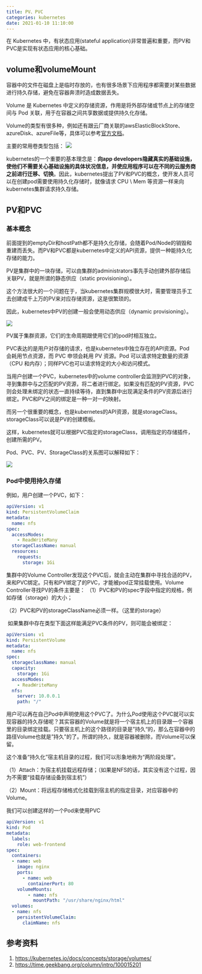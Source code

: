 ```yaml
---
title: PV、PVC
categories: kubernetes
date: 2021-01-10 11:10:00
---
```


在 Kubernetes 中，有状态应用(stateful application)非常普遍和重要，而PV和PVC是实现有状态应用的核心基础。

<!--more-->

## volume和volumeMount

容器中的文件在磁盘上是临时存放的，也有很多场景下应用程序都需要对某些数据进行持久存储，避免在容器奔溃时造成数据丢失。

Volume 是 Kubernetes 中定义的存储资源，作用是将外部存储或节点上的存储空间与 Pod 关联，用于在容器之间共享数据或提供持久化存储。

Volume的类型有很多种，例如还有跟云厂商关联的awsElasticBlockStore、azureDisk、azureFile等，具体可以参考[官方文档](https://kubernetes.io/docs/concepts/storage/volumes/)。

主要的常用卷类型包括：
![](https://blog202411-1252613377.cos.ap-guangzhou.myqcloud.com/202411231001973.png)

kubernetes的一个重要的基本理念是：**向app developers隐藏真实的基础设施，使他们不需要关心基础设施的具体状况信息，并使应用程序可以在不同的云服务商之前进行迁移、切换**。因此，kubernetes提出了PV和PVC的概念，使开发人员可以在创建pod需要使用持久化存储时，就像请求 CPU \ Mem 等资源一样来向kubernetes集群请求持久存储。

## PV和PVC

### 基本概念

前面提到的emptyDir和hostPath都不是持久化存储，会随着Pod/Node的销毁和重建而丢失。而PV和PVC都是kubernetes中定义的API资源，提供一种能持久化存储的能力。

PV是集群中的一块存储，可以由集群的administrators事先手动创建外部存储后关联PV，就是所谓的静态供应（static provisioning）。

这个方法很大的一个问题在于，当kubernetes集群规模很大时，需要管理员手工去创建成千上万的PV来对应存储资源，这是很繁琐的。

因此，kubernetes中PV的创建一般会使用动态供应（dynamic provisioning）。

![](https://blog202411-1252613377.cos.ap-guangzhou.myqcloud.com/202411231025304.png)

PV属于集群资源，它们的生命周期跟使用它们的pod时相互独立。

PVC表达的是用户对存储的请求，也是kubernetes中独立存在的API资源。Pod 会耗用节点资源，而 PVC 申领会耗用 PV 资源。Pod 可以请求特定数量的资源（CPU 和内存）；同样PVC也可以请求特定的大小和访问模式。

当用户创建一个PVC，kubernetes中的volume controller会监测到PVC的对象，寻到集群中与之匹配的PV资源，将二者进行绑定。如果没有匹配的PV资源，PVC则会处理未绑定的状态一直持续等待，直到集群中出现满足条件的PV资源后进行绑定。PVC和PV之间的绑定是一种一对一的映射。

而另一个很重要的概念，也是kubernetes的API资源，就是storageClass。storageClass可以说是PV的创建模板。

这样，kubernetes就可以根据PVC指定的storageClass，调用指定的存储插件，创建所需的PV。

Pod、PVC、PV、StorageClass的关系图可以解释如下：

![](https://blog202411-1252613377.cos.ap-guangzhou.myqcloud.com/202411231041194.png)


### Pod中使用持久存储

例如，用户创建一个PVC，如下：

```yaml
apiVersion: v1
kind: PersistentVolumeClaim
metadata:
  name: nfs
spec:
  accessModes:
    - ReadWriteMany
  storageClassName: manual
  resources:
    requests:
      storage: 1Gi
```

集群中的Volume Controller发现这个PVC后，就会主动在集群中寻找合适的PV，来和PVC绑定。只有和PV绑定了的PVC，才能被pod正常挂载使用。Volume Controller寻找PV的条件主要是：
（1）PVC和PV的spec字段中指定的规格，例如存储（storage）的大小；

（2）PVC和PV的storageClassName必须一样。（这里的storage）

 如果集群中存在类型下面这样能满足PVC条件的PV，则可能会被绑定：

```yaml
apiVersion: v1
kind: PersistentVolume
metadata:
  name: nfs
spec:
  storageclassName: manual
  capacity:
    storage: 1Gi
  accessModes:
    - ReadWriteMany
  nfs:
    server: 10.0.0.1
    path: "/"
```

用户可以再在自己Pod中声明使用这个PVC了。为什么Pod使用这个PVC就可以实现容器的持久存储呢？其实容器的Volume就是将一个宿主机上的目录跟一个容器里的目录绑定挂载。只要宿主机上的这个路径的目录是”持久“的，那么在容器中的路径Volume也就是”持久”的了。所谓的持久，就是容器被删除，而Volume可以保留。

这个准备“持久化”宿主机目录的过程，我们可以形象地称为“两阶段处理”。

（1）Attach：为宿主机挂载远程存储；（如果是NFS的话，其实没有这个过程，因为不需要“挂载存储设备到宿主机”）

（2）Mount：将远程存储格式化挂载到宿主机的指定目录，对应容器中的Volume。

我们可以创建这样的一个Pod来使用PVC

```yaml
apiVersion: v1
kind: Pod
metadata:
  labels:
    role: web-frontend
spec:
  containers:
  - name: web
    image: nginx
    ports:
      - name: web
        containerPort: 80
    volumeMounts:
        - name: nfs
          mountPath: "/usr/share/nginx/html"
  volumes:
  - name: nfs
    persistentVolumeClaim:
      claimName: nfs
```



## 参考资料

1. https://kubernetes.io/docs/concepts/storage/volumes/
2. https://time.geekbang.org/column/intro/100015201